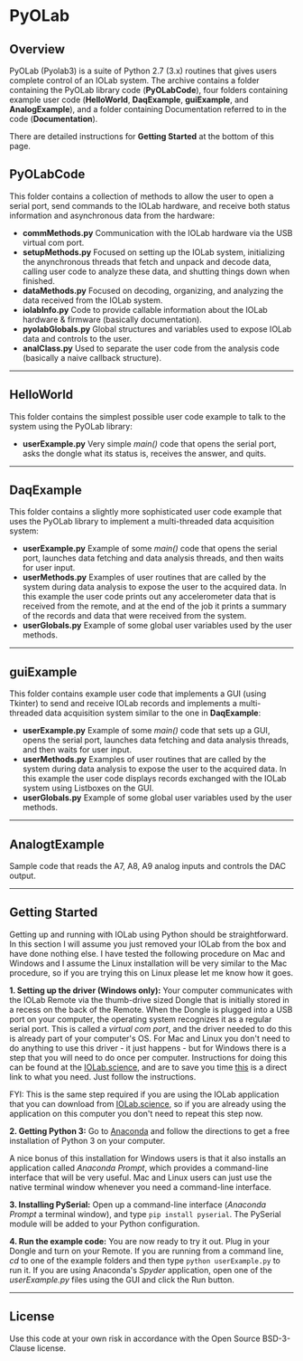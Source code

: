 # PyOLab 

## Overview

PyOLab (Pyolab3) is a suite of Python 2.7 (3.x) routines that gives users complete control of an IOLab system. The archive contains a folder containing the PyOLab library code (__PyOLabCode__), four folders containing example user code (__HelloWorld__, __DaqExample__, __guiExample__, and __AnalogExample__), and a folder containing Documentation referred to in the code (__Documentation__). 

There are detailed instructions for __Getting Started__ at the bottom of this page.

## PyOLabCode 

This folder contains a collection of methods to allow the user to open a serial port, send commands to the IOLab hardware, and receive both status information and asynchronous data from the hardware:

* __commMethods.py__ 
Communication with the IOLab hardware via the USB virtual com port. 
* __setupMethods.py__ 
Focused on setting up the IOLab system, initializing the anynchronous threads that 
fetch and unpack and decode data, calling user code to analyze these data, and shutting things down when finished.
* __dataMethods.py__ 
Focused on decoding, organizing, and analyzing the data received from the IOLab system.
* __iolabInfo.py__ 
Code to provide callable information about the IOLab hardware & firmware (basically documentation). 
* __pyolabGlobals.py__ 
Global structures and variables used to expose IOLab data and controls to the user. 
* __analClass.py__ 
Used to separate the user code from the analysis code (basically a naive callback structure).

---

## HelloWorld 

This folder contains the simplest possible user code example to talk to the system using the 
PyOLab library:

* __userExample.py__ 
Very simple _main()_ code that opens the serial port, asks the 
dongle what its status is, receives the answer, and quits.

---

## DaqExample 

This folder contains a slightly more sophisticated user code example that uses the PyOLab 
library to implement a multi-threaded data acquisition system:

* __userExample.py__ 
Example of some _main()_ code that opens the serial port, launches data fetching and data analysis threads, 
and then waits for user input.
* __userMethods.py__ 
Examples of user routines that are called by the system during data 
analysis to expose the user to the acquired data. In this example the user code prints out any accelerometer data that 
is received from the remote, and at the end of the job it prints a summary of the records and data that were received from the system. 
* __userGlobals.py__ 
Example of some global user variables used by the user methods. 

---

## guiExample 

This folder contains example user code that implements a GUI (using Tkinter) to send and receive IOLab records and implements a multi-threaded data acquisition system similar to the one in __DaqExample__:

* __userExample.py__ 
Example of some _main()_ code that sets up a GUI, opens the serial port, launches data fetching and data analysis threads, 
and then waits for user input.
* __userMethods.py__ 
Examples of user routines that are called by the system during data  analysis to expose the user to the acquired data. In this example the user code displays records exchanged with the IOLab system using Listboxes on the GUI. 
* __userGlobals.py__ 
Example of some global user variables used by the user methods. 

---

## AnalogtExample 

Sample code that reads the A7, A8, A9 analog inputs and controls the DAC output.

---

## Getting Started

Getting up and running with IOLab using Python should be straightforward. In this section I will assume you just removed your IOLab from the box and have done nothing else. I have tested the following procedure on Mac and Windows and I assume the Linux installation will be very similar to the Mac procedure, so if you are trying this on Linux please let me know how it goes.

__1. Setting up the driver (Windows only):__ Your computer communicates with the IOLab Remote via the thumb-drive sized Dongle that is initially stored in a recess on the back of the Remote. When the Dongle is plugged into a USB port on your computer, the operating system recognizes it as a regular serial port. This is called a _virtual com port_, and the driver needed to do this is already part of your computer's OS. For Mac and Linux you don't need to do anything to use this driver - it just happens - but for Windows there is a step that you will need to do once per computer. Instructions for doing this can be found at the [IOLab.science](http://www.iolab.science/index.html), and are to save you time [this](http://www.iolab.science/driver-installation-windows.html) is a direct link to what you need. Just follow the instructions. 

FYI: This is the same step required if you are using the IOLab application that you can download from [IOLab.science](http://www.iolab.science/index.html), so if you are already using the application on this computer you don't need to repeat this step now. 

__2. Getting Python 3:__ Go to [Anaconda](https://www.continuum.io/downloads) and follow the directions to get a free installation of Python 3 on your computer. 

A nice bonus of this installation for Windows users is that it also installs an application called _Anaconda Prompt_, which provides a command-line interface that will be very useful. Mac and Linux users can just use the native terminal window whenever you need a command-line interface. 

__3. Installing PySerial:__ Open up a command-line interface (_Anaconda Prompt_ a terminal window), and type `pip install pyserial`. The PySerial module will be added to your Python configuration. 

__4. Run the example code:__ You are now ready to try it out. Plug in your Dongle and turn on your Remote. If you are running from a command line, _cd_ to one of the example folders and then type `python userExample.py` to run it. If you are using Anaconda's _Spyder_ application, open one of the _userExample.py_ files using the GUI and click the Run button.

---

## License
Use this code at your own risk in accordance with the Open Source BSD-3-Clause license. 

